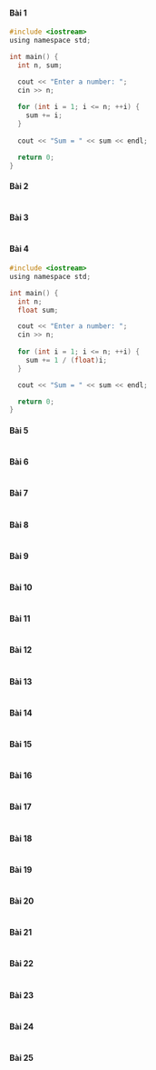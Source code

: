 #### Bài 1

```c
#include <iostream>
using namespace std;

int main() {
  int n, sum;

  cout << "Enter a number: ";
  cin >> n;
  
  for (int i = 1; i <= n; ++i) {
    sum += i;
  }
  
  cout << "Sum = " << sum << endl;

  return 0;
}
```

#### Bài 2

```c
```

#### Bài 3

```c
```

#### Bài 4

```c
#include <iostream>
using namespace std;

int main() {
  int n;
  float sum;

  cout << "Enter a number: ";
  cin >> n;
  
  for (int i = 1; i <= n; ++i) {
    sum += 1 / (float)i;
  }

  cout << "Sum = " << sum << endl;

  return 0;
}
```

#### Bài 5

```c
```

#### Bài 6

```c
```

#### Bài 7

```c
```

#### Bài 8

```c
```

#### Bài 9

```c
```

#### Bài 10

```c
```

#### Bài 11

```c
```

#### Bài 12

```c
```

#### Bài 13

```c
```

#### Bài 14

```c
```

#### Bài 15

```c
```

#### Bài 16

```c
```

#### Bài 17

```c
```

#### Bài 18

```c
```

#### Bài 19

```c
```

#### Bài 20

```c
```

#### Bài 21

```c
```

#### Bài 22

```c
```

#### Bài 23

```c
```

#### Bài 24

```c
```

#### Bài 25

```c
```
